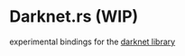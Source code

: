 # Darknet.rs (WIP)

experimental bindings for the [darknet library](https://github.com/pjreddie/darknet)



